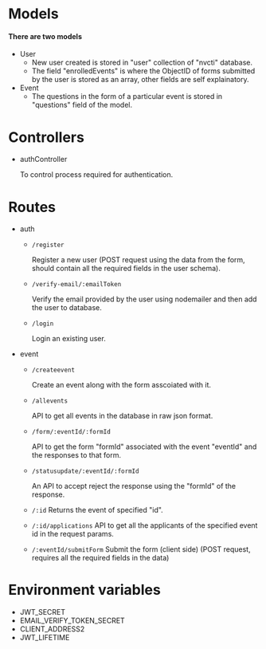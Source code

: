 # Models
#### There are two models
- User
    - New user created is stored in "user" collection of "nvcti" database.
    - The field "enrolledEvents" is where the ObjectID of forms submitted by the user is stored as an array, other fields are self explainatory.
- Event
    - The questions in the form of a particular event is stored in "questions" field of the model.

# Controllers
* authController

    To control process required for authentication.

# Routes
- auth
    * `/register`

        Register a new user (POST request using the data from the form, should contain all the required fields in the user schema).

    * `/verify-email/:emailToken`

        Verify the email provided by the user using nodemailer and then add the user to database. 

    *  `/login`

        Login an existing user.

- event

    * `/createevent`

        Create an event along with the form asscoiated with it.

    * `/allevents`

        API to get all events in the database in raw json format.

    * `/form/:eventId/:formId`

        API to get the form "formId" associated with the event "eventId" and the responses to that form.

    * `/statusupdate/:eventId/:formId`

        An API to accept reject the response using the "formId" of the response.

    * `/:id`
        Returns the event of specified "id".

    * `/:id/applications`
        API to get all the applicants of the specified event id in the request params.

    * `/:eventId/submitForm`
        Submit the form (client side) (POST request, requires all the required fields in the data)


# Environment variables
- JWT_SECRET
- EMAIL_VERIFY_TOKEN_SECRET
- CLIENT_ADDRESS2
- JWT_LIFETIME
